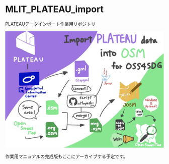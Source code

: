 # MLIT_PLATEAU_import
PLATEAUデータインポート作業用リポジトリ


![plateau2osm_process.jpeg](./assets/img/plateau2osm_process.jpeg?raw=true)

作業用マニュアルの完成版もここにアーカイブする予定です。
